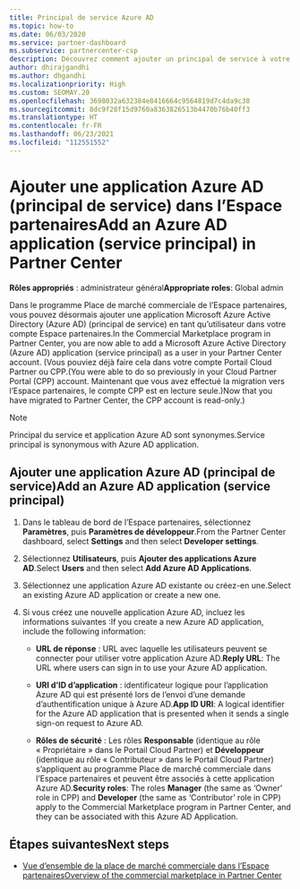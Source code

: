 ```yaml
---
title: Principal de service Azure AD
ms.topic: how-to
ms.date: 06/03/2020
ms.service: partner-dashboard
ms.subservice: partnercenter-csp
description: Découvrez comment ajouter un principal de service à votre locataire Azure AD. Cela revient à ajouter une application Azure AD (principal de service) dans l’Espace partenaires.
author: dhirajgandhi
ms.author: dhgandhi
ms.localizationpriority: High
ms.custom: SEOMAY.20
ms.openlocfilehash: 3698032a632384e8416664c9564819d7c4da9c38
ms.sourcegitcommit: 8dc9f28f15d9760a8363826513b4470b76b40ff3
ms.translationtype: HT
ms.contentlocale: fr-FR
ms.lasthandoff: 06/23/2021
ms.locfileid: "112551552"
---
```

# <a name="add-an-azure-ad-application-service-principal-in-partner-center"></a><span data-ttu-id="acb00-104">Ajouter une application Azure AD (principal de service) dans l’Espace partenaires</span><span class="sxs-lookup"><span data-stu-id="acb00-104">Add an Azure AD application (service principal) in Partner Center</span></span>

<span data-ttu-id="acb00-105">**Rôles appropriés** : administrateur général</span><span class="sxs-lookup"><span data-stu-id="acb00-105">**Appropriate roles**: Global admin</span></span>

<span data-ttu-id="acb00-106">Dans le programme Place de marché commerciale de l’Espace partenaires, vous pouvez désormais ajouter une application Microsoft Azure Active Directory (Azure AD) (principal de service) en tant qu’utilisateur dans votre compte Espace partenaires.</span><span class="sxs-lookup"><span data-stu-id="acb00-106">In the Commercial Marketplace program in Partner Center, you are now able to add a Microsoft Azure Active Directory (Azure AD) application (service principal) as a user in your Partner Center account.</span></span> <span data-ttu-id="acb00-107">(Vous pouviez déjà faire cela dans votre compte Portail Cloud Partner ou CPP.</span><span class="sxs-lookup"><span data-stu-id="acb00-107">(You were able to do so previously in your Cloud Partner Portal (CPP) account.</span></span> <span data-ttu-id="acb00-108">Maintenant que vous avez effectué la migration vers l’Espace partenaires, le compte CPP est en lecture seule.)</span><span class="sxs-lookup"><span data-stu-id="acb00-108">Now that you have migrated to Partner Center, the CPP account is read-only.)</span></span>
 
>[!Note] 
><span data-ttu-id="acb00-109">Principal du service et application Azure AD sont synonymes.</span><span class="sxs-lookup"><span data-stu-id="acb00-109">Service principal is synonymous with Azure AD application.</span></span>

## <a name="add-an-azure-ad-application-service-principal"></a><span data-ttu-id="acb00-110">Ajouter une application Azure AD (principal de service)</span><span class="sxs-lookup"><span data-stu-id="acb00-110">Add an Azure AD application (service principal)</span></span>

1. <span data-ttu-id="acb00-111">Dans le tableau de bord de l’Espace partenaires, sélectionnez **Paramètres**, puis **Paramètres de développeur**.</span><span class="sxs-lookup"><span data-stu-id="acb00-111">From the Partner Center dashboard, select **Settings** and then select **Developer settings**.</span></span>

2. <span data-ttu-id="acb00-112">Sélectionnez **Utilisateurs**, puis **Ajouter des applications Azure AD**.</span><span class="sxs-lookup"><span data-stu-id="acb00-112">Select **Users** and then select **Add Azure AD Applications**.</span></span>

3. <span data-ttu-id="acb00-113">Sélectionnez une application Azure AD existante ou créez-en une.</span><span class="sxs-lookup"><span data-stu-id="acb00-113">Select an existing Azure AD application or create a new one.</span></span>

4. <span data-ttu-id="acb00-114">Si vous créez une nouvelle application Azure AD, incluez les informations suivantes :</span><span class="sxs-lookup"><span data-stu-id="acb00-114">If you create a new Azure AD application, include the following information:</span></span>  

   - <span data-ttu-id="acb00-115">**URL de réponse** : URL avec laquelle les utilisateurs peuvent se connecter pour utiliser votre application Azure AD.</span><span class="sxs-lookup"><span data-stu-id="acb00-115">**Reply URL**: The URL where users can sign in to use your Azure AD application.</span></span>

   - <span data-ttu-id="acb00-116">**URI d’ID d’application** : identificateur logique pour l’application Azure AD qui est présenté lors de l’envoi d’une demande d’authentification unique à Azure AD.</span><span class="sxs-lookup"><span data-stu-id="acb00-116">**App ID URI**: A logical identifier for the Azure AD application that is presented when it sends a single sign-on request to Azure AD.</span></span>

   - <span data-ttu-id="acb00-117">**Rôles de sécurité** : Les rôles **Responsable** (identique au rôle « Propriétaire » dans le Portail Cloud Partner) et **Développeur** (identique au rôle « Contributeur » dans le Portail Cloud Partner) s’appliquent au programme Place de marché commerciale dans l’Espace partenaires et peuvent être associés à cette application Azure AD.</span><span class="sxs-lookup"><span data-stu-id="acb00-117">**Security roles**: The roles **Manager** (the same as  ‘Owner’ role in CPP) and **Developer** (the same as ‘Contributor’ role in CPP) apply to the Commercial Marketplace program in Partner Center, and they can be associated with this Azure AD Application.</span></span>  

## <a name="next-steps"></a><span data-ttu-id="acb00-118">Étapes suivantes</span><span class="sxs-lookup"><span data-stu-id="acb00-118">Next steps</span></span>

- [<span data-ttu-id="acb00-119">Vue d’ensemble de la place de marché commerciale dans l’Espace partenaires</span><span class="sxs-lookup"><span data-stu-id="acb00-119">Overview of the commercial marketplace in Partner Center</span></span>](csp-commercial-marketplace-overview.md)